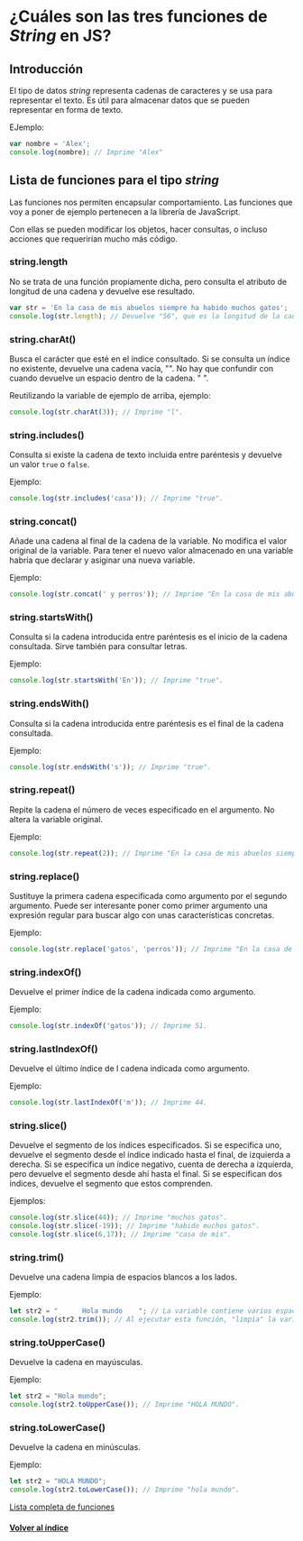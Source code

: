 # ¿Cuáles son las tres funciones de *String* en JS?

## Introducción
El tipo de datos *string* representa cadenas de caracteres y se usa para representar el texto. Es útil para almacenar datos que se pueden representar en forma de texto.

EJemplo:

```JavaScript
var nombre = 'Alex';
console.log(nombre); // Imprime "Alex"
```

## Lista de funciones para el tipo *string*

Las funciones nos permiten encapsular comportamiento. Las funciones que voy a poner de ejemplo pertenecen a la librería de JavaScript.

Con ellas se pueden modificar los objetos, hacer consultas, o incluso acciones que requerirían mucho más código.

### string.length

No se trata de una función propiamente dicha, pero consulta el atributo de longitud de una cadena y devuelve ese resultado.

```JavaScript
var str = 'En la casa de mis abuelos siempre ha habido muchos gatos';
console.log(str.length); // Devuelve "56", que es la longitud de la cadena.

```

### string.charAt()

Busca el carácter que esté en el índice consultado. Si se consulta un índice no existente, devuelve una cadena vacía, "". No hay que confundir con cuando devuelve un espacio dentro de la cadena. " ".

Reutilizando la variable de ejemplo de arriba, ejemplo:

```JavaScript
console.log(str.charAt(3)); // Imprime "l".
```

### string.includes()

Consulta si existe la cadena de texto incluida entre paréntesis y devuelve un valor `true` o `false`.

Ejemplo:

```JavaScript
console.log(str.includes('casa')); // Imprime "true".
```

### string.concat()

Añade una cadena al final de la cadena de la variable. No modifica el valor original de la variable. Para tener el nuevo valor almacenado en una variable habría que declarar y asiginar una nueva variable.

Ejemplo:

```JavaScript
console.log(str.concat(' y perros')); // Imprime "En la casa de mis abuelos siempre ha habido muchos gatos y perros"
```

### string.startsWith()

Consulta si la cadena introducida entre paréntesis es el inicio de la cadena consultada. Sirve también para consultar letras.

Ejemplo:

```JavaScript
console.log(str.startsWith('En')); // Imprime "true".
```

### string.endsWith()

Consulta si la cadena introducida entre paréntesis es el final de la cadena consultada.

Ejemplo:

```JavaScript
console.log(str.endsWith('s')); // Imprime "true".
```

### string.repeat()

Repite la cadena el número de veces especificado en el argumento. No altera la variable original.

Ejemplo:

```JavaScript
console.log(str.repeat(2)); // Imprime "En la casa de mis abuelos siempre ha habido muchos gatosEn la casa de mis abuelos siempre ha habido muchos gatos".
```

### string.replace()

Sustituye la primera cadena especificada como argumento por el segundo argumento. Puede ser interesante poner como primer argumento una expresión regular para buscar algo con unas características concretas.

Ejemplo:

```JavaScript
console.log(str.replace('gatos', 'perros')); // Imprime "En la casa de mis abuelos siempre ha habido muchos perros".
```

### string.indexOf()

Devuelve el primer índice de la cadena indicada como argumento.

Ejemplo:

```JavaScript
console.log(str.indexOf('gatos')); // Imprime 51.
```

### string.lastIndexOf()

Devuelve el último índice de l cadena indicada como argumento.

Ejemplo:
```JavaScript
console.log(str.lastIndexOf('m')); // Imprime 44.
```

### string.slice()

Devuelve el segmento de los índices especificados. Si se especifica uno, devuelve el segmento desde el índice indicado hasta el final, de izquierda a derecha. Si se especifica un índice negativo, cuenta de derecha a izquierda, pero devuelve el segmento desde ahí hasta el final. Si se especifican dos índices, devuelve el segmento que estos comprenden.

Ejemplos:


```JavaScript
console.log(str.slice(44)); // Imprime "muchos gatos".
console.log(str.slice(-19)); // Imprime "habido muchos gatos".
console.log(str.slice(6,17)); // Imprime "casa de mis".

```

### string.trim()

Devuelve una cadena limpia de espacios blancos a los lados.

Ejemplo:

```JavaScript
let str2 = "      Hola mundo    "; // La variable contiene varios espacios blancos a la izquierda y a la derecha.
console.log(str2.trim()); // Al ejecutar esta función, "limpia" la variable de espacios inservibles. Imprime: "Hola mundo".
```

### string.toUpperCase()

Devuelve la cadena en mayúsculas.

Ejemplo:

```JavaScript
let str2 = "Hola mundo";
console.log(str2.toUpperCase()); // Imprime "HOLA MUNDO".
```

### string.toLowerCase()

Devuelve la cadena en minúsculas.

Ejemplo:
```JavaScript
let str2 = "HOLA MUNDO";
console.log(str2.toLowerCase()); // Imprime "hola mundo".
```



[Lista completa de funciones](https://www.w3schools.com/jsref/jsref_obj_string.asp)

#### [Volver al índice](0.%20Checkpoint_7.md)